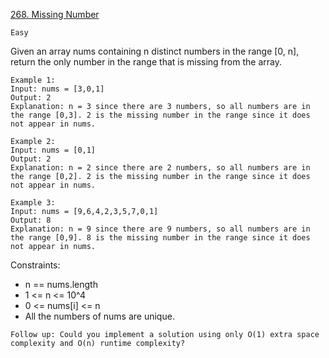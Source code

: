 [268. Missing Number](https://leetcode.com/problems/missing-number/description/)

`Easy`

Given an array nums containing n distinct numbers in the range [0, n], return the only number in the range that is missing from the array.

```
Example 1:
Input: nums = [3,0,1]
Output: 2
Explanation: n = 3 since there are 3 numbers, so all numbers are in the range [0,3]. 2 is the missing number in the range since it does not appear in nums.

Example 2:
Input: nums = [0,1]
Output: 2
Explanation: n = 2 since there are 2 numbers, so all numbers are in the range [0,2]. 2 is the missing number in the range since it does not appear in nums.

Example 3:
Input: nums = [9,6,4,2,3,5,7,0,1]
Output: 8
Explanation: n = 9 since there are 9 numbers, so all numbers are in the range [0,9]. 8 is the missing number in the range since it does not appear in nums.
```

Constraints:

- n == nums.length
- 1 <= n <= 10^4
- 0 <= nums[i] <= n
- All the numbers of nums are unique.
 

`Follow up: Could you implement a solution using only O(1) extra space complexity and O(n) runtime complexity?`